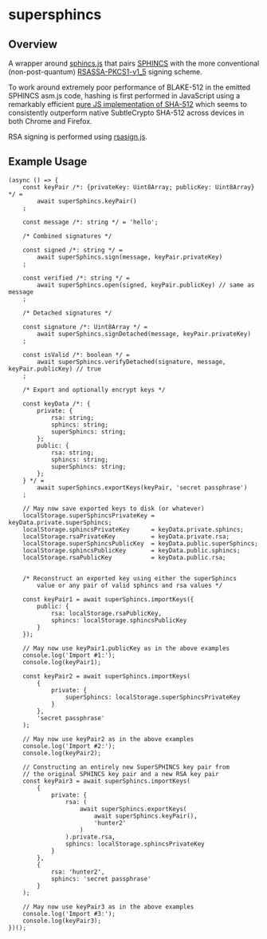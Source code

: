 # supersphincs

## Overview

A wrapper around [sphincs.js](https://github.com/cyph/sphincs.js) that pairs
[SPHINCS](https://sphincs.cr.yp.to) with the more conventional (non-post-quantum)
[RSASSA-PKCS1-v1_5](https://tools.ietf.org/html/rfc3447#section-8.2) signing scheme.

To work around extremely poor performance of BLAKE-512 in the emitted SPHINCS asm.js code,
hashing is first performed in JavaScript using a remarkably efficient [pure JS implementation
of SHA-512](https://github.com/emn178/js-sha512) which seems to consistently outperform
native SubtleCrypto SHA-512 across devices in both Chrome and Firefox.

RSA signing is performed using [rsasign.js](https://github.com/cyph/rsasign.js).

## Example Usage

	(async () => {
		const keyPair /*: {privateKey: Uint8Array; publicKey: Uint8Array} */ =
			await superSphincs.keyPair()
		;

		const message /*: string */ = 'hello';

		/* Combined signatures */

		const signed /*: string */ =
			await superSphincs.sign(message, keyPair.privateKey)
		;

		const verified /*: string */ =
			await superSphincs.open(signed, keyPair.publicKey) // same as message
		;

		/* Detached signatures */
		
		const signature /*: Uint8Array */ =
			await superSphincs.signDetached(message, keyPair.privateKey)
		;

		const isValid /*: boolean */ =
			await superSphincs.verifyDetached(signature, message, keyPair.publicKey) // true
		;

		/* Export and optionally encrypt keys */

		const keyData /*: {
			private: {
				rsa: string;
				sphincs: string;
				superSphincs: string;
			};
			public: {
				rsa: string;
				sphincs: string;
				superSphincs: string;
			};
		} */ =
			await superSphincs.exportKeys(keyPair, 'secret passphrase')
		;

		// May now save exported keys to disk (or whatever)
		localStorage.superSphincsPrivateKey	= keyData.private.superSphincs;
		localStorage.sphincsPrivateKey		= keyData.private.sphincs;
		localStorage.rsaPrivateKey			= keyData.private.rsa;
		localStorage.superSphincsPublicKey	= keyData.public.superSphincs;
		localStorage.sphincsPublicKey		= keyData.public.sphincs;
		localStorage.rsaPublicKey			= keyData.public.rsa;


		/* Reconstruct an exported key using either the superSphincs
			value or any pair of valid sphincs and rsa values */

		const keyPair1 = await superSphincs.importKeys({
			public: {
				rsa: localStorage.rsaPublicKey,
				sphincs: localStorage.sphincsPublicKey
			}
		});

		// May now use keyPair1.publicKey as in the above examples
		console.log('Import #1:');
		console.log(keyPair1);

		const keyPair2 = await superSphincs.importKeys(
			{
				private: {
					superSphincs: localStorage.superSphincsPrivateKey
				}
			},
			'secret passphrase'
		);

		// May now use keyPair2 as in the above examples
		console.log('Import #2:');
		console.log(keyPair2);

		// Constructing an entirely new SuperSPHINCS key pair from
		// the original SPHINCS key pair and a new RSA key pair
		const keyPair3 = await superSphincs.importKeys(
			{
				private: {
					rsa: (
						await superSphincs.exportKeys(
							await superSphincs.keyPair(),
							'hunter2'
						)
					).private.rsa,
					sphincs: localStorage.sphincsPrivateKey
				}
			},
			{
				rsa: 'hunter2',
				sphincs: 'secret passphrase'
			}
		);

		// May now use keyPair3 as in the above examples
		console.log('Import #3:');
		console.log(keyPair3);
	})();
